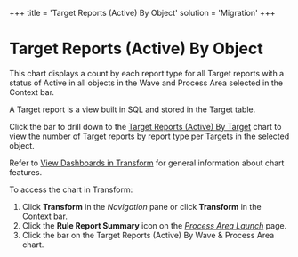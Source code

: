 +++
title = 'Target Reports (Active) By Object'
solution = 'Migration'
+++

# Target Reports (Active) By Object

This chart displays a count by each
<span id="Report Type" class="popUpLink">report type</span> for all
Target reports with a status of Active in all objects in the Wave and
Process Area selected in the Context bar.

A Target report is a view built in SQL and stored in the Target table.

Click the bar to drill down to the [Target Reports (Active) By
Target](Target_Reports_Active_by_Target.htm) chart to view the number of
Target reports by report type per Targets in the selected object.

Refer to [View Dashboards in
Transform](View_Dashboards_in_Transform.htm) for general information
about chart features.

To access the chart in Transform:

1.  Click <span style="font-weight: bold;">Transform</span> in the
    <span style="font-style: italic;">Navigation</span> pane or click
    **Transform** in the Context bar.
2.  Click the <span style="font-weight: bold;">Rule Report
    Summary</span> icon on the *[Process Area
    Launch](../Page_Desc/Process_Area_Launch.htm)* page.
3.  Click the bar on the Target Reports (Active) By Wave & Process Area
    chart.
